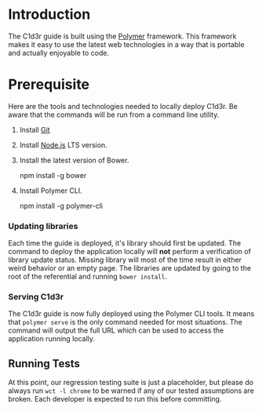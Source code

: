 # Introduction
The C1d3r guide is built using the [Polymer](https://www.polymer-project.org/1.0/) framework. This framework makes it easy to use the latest web technologies in a way that is portable and actually enjoyable to code.

# Prerequisite
Here are the tools and technologies needed to locally deploy C1d3r. Be aware that the commands will be run from a command line utility.

1. Install [Git](https://git-scm.com/downloads)
1. Install [Node.js](https://nodejs.org/en/download/) LTS version.
1. Install the latest version of Bower.

    npm install -g bower

1. Install Polymer CLI.

    npm install -g polymer-cli

### Updating libraries

Each time the guide is deployed, it's library should first be updated. The command to deploy the application locally will **not** perform a verification of library update status. Missing library will most of the time result in either weird behavior or an empty page. The libraries are updated by going to the root of the referential and running ``bower install``.

### Serving C1d3r

The C1d3r guide is now fully deployed using the Polymer CLI tools. It means that ``polymer serve`` is the only command needed for most situations. The command will output the full URL which can be used to access the application running locally.

## Running Tests

At this point, our regression testing suite is just a placeholder, but please do always run ``wct -l chrome`` to be warned if any of our tested assumptions are broken. Each developer is expected to run this before committing.
